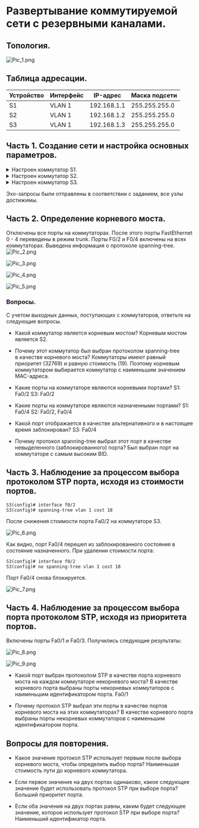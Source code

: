 # Развертывание коммутируемой сети с резервными каналами.

## Топология.

![Pic_1.png](Pic_1.png)

##  Таблица адресации.

| Устройство | Интерфейс | IP-адрес    | Маска подсети |
|------------|-----------|-------------|---------------|
| S1         | VLAN 1    | 192.168.1.1 | 255.255.255.0 |
| S2         | VLAN 1    | 192.168.1.2 | 255.255.255.0 |
| S3         | VLAN 1    | 192.168.1.3 | 255.255.255.0 |

## Часть 1. Создание сети и настройка основных параметров.
<details><summary>Настроен коммутатор S1.</summary>
    
```
Switch> enable
Switch# conf t
Switch(config)# no ip domain-lookup
Switch(config)# hostname S1
S1(config)# service password-encryption
S1(config)# enable secret class
S1(config)# line console 0
S1(config-line)# logging synchronous
S1(config-line)# password cisco
S1(config-line)# login
S1(config-line)# exit
S1(config)# line vty 0 4
S1(config-line)# logging synchronous
S1(config-line)# password cisco
S1(config-line)# login
S1(config-line)# exit
S1(config)# interface vlan 1
S1(config-if)# ip addr 192.168.1.1 255.255.255.0
S1(config-if)# no shutdown
S1(config-if)# exit
S1(config)# banner motd "Please login"
S1(config)# exit
S1# copy running-config startup-config
```
</details>
<details><summary>Настроен коммутатор S2.</summary>
    
```
Switch> enable
Switch# conf t
Switch(config)# no ip domain-lookup
Switch(config)# hostname S2
S2(config)# service password-encryption
S2(config)# enable secret class
S2(config)# line console 0
S2(config-line)# logging synchronous
S2(config-line)# password cisco
S2(config-line)# login
S2(config-line)# exit
S2(config)# line vty 0 4
S2(config-line)# logging synchronous
S2(config-line)# password cisco
S2(config-line)# login
S2(config-line)# exit
S2(config)# interface vlan 1
S2(config-if)# ip addr 192.168.1.2 255.255.255.0
S2(config-if)# no shutdown
S2(config-if)# exit
S2(config)# banner motd "Please login"
S2(config)# exit
S2# copy running-config startup-config
```
</details>
<details><summary>Настроен коммутатор S3.</summary>
    
```
Switch> enable
Switch# conf t
Switch(config)# no ip domain-lookup
Switch(config)# hostname S3
S3(config)# service password-encryption
S3(config)# enable secret class
S3(config)# line console 0
S3(config-line)# logging synchronous
S3(config-line)# password cisco
S3(config-line)# login
S3(config-line)# exit
S3(config)# line vty 0 4
S3(config-line)# logging synchronous
S3(config-line)# password cisco
S3(config-line)# login
S3(config-line)# exit
S3(config)# interface vlan 1
S3(config-if)# ip addr 192.168.1.3 255.255.255.0
S3(config-if)# no shutdown
S3(config-if)# exit
S3(config)# banner motd "Please login"
S3(config)# exit
S3# copy running-config startup-config
```
</details>

Эхо-запросы были отправлены в соответствии с заданием, все узлы достижимы.

## Часть 2. Определение корневого моста.

Отключены все порты на коммутаторах. После этого порты FastEthernet 0 - 4 переведены в режим trunk. Порты F0/2 и F0/4 включены на всех коммутаторах.
Выведена информация о протоколе spanning-tree.
![Pic_2.png](./Pic_2.png)

![Pic_3.png](./Pic_3.png)

![Pic_4.png](./Pic_4.png)

![Pic_5.png](./Pic_5.png)

### Вопросы.
С учетом выходных данных, поступающих с коммутаторов, ответьте на следующие вопросы.

- Какой коммутатор является корневым мостом?
  Корневым мостом является S2.

- Почему этот коммутатор был выбран протоколом spanning-tree в качестве корневого моста?
Коммутаторы имеют равный приоритет (32769) и равную стоимость (19). Поэтому корневым коммутатором выбирается коммутатор с наименьшим значением MAC-адреса.

- Какие порты на коммутаторе являются корневыми портами?
S1: Fa0/2
S3: Fa0/2
- Какие порты на коммутаторе являются назначенными портами?
  S1: Fa0/4
  S2: Fa0/2, Fa0/4
- Какой порт отображается в качестве альтернативного и в настоящее время заблокирован?
  S3: Fa0/4
- Почему протокол spanning-tree выбрал этот порт в качестве невыделенного (заблокированного) порта?
Был выбран порт на коммутаторе с самым высоким BID.
  
## Часть 3. Наблюдение за процессом выбора протоколом STP порта, исходя из стоимости портов.

```
S3(config)# interface f0/2
S3(config)# spanning-tree vlan 1 cost 18
```
После снижения стоимости порта Fa0/2 на коммутаторе S3.

![Pic_6.png](./Pic_6.png)

Как видно, порт Fa0/4 перешел из заблокированного состояния в состояние назначенного.
При удалении стоимости порта:
```
S3(config)# interface f0/2
S3(config)# no spanning-tree vlan 1 cost 18
```

Порт Fa0/4 снова блокируется.

![Pic_7.png](./Pic_7.png)


## Часть 4. Наблюдение за процессом выбора порта протоколом STP, исходя из приоритета портов.

Включены порты Fa0/1 и Fa0/3.
Получились следующие результаты:

![Pic_8.png](./Pic_8.png)

![Pic_9.png](./Pic_9.png)

- Какой порт выбран протоколом STP в качестве порта корневого моста на каждом коммутаторе некорневого моста?
В качестве корневого порта выбраны порты некорневых коммутаторов с наименьшим идентификатором порта.
Fa0/1

- Почему протокол STP выбрал эти порты в качестве портов корневого моста на этих коммутаторах?
В качестве корневого порта выбраны порты некорневых коммутаторов с наименьшим идентификатором порта.

## Вопросы для повторения.

 - Какое значение протокол STP использует первым после выбора корневого моста, чтобы определить выбор порта?
Наименьшая стоимость пути до корневого коммутатора.

- Если первое значение на двух портах одинаково, какое следующее значение будет использовать протокол STP при выборе порта?
Больший приоритет порта.

- Если оба значения на двух портах равны, каким будет следующее значение, которое использует протокол STP при выборе порта?
Наименьший идентификатор порта.
